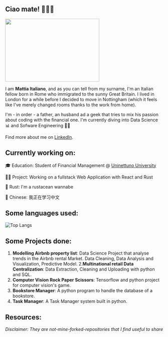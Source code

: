 ## Ciao mate! 💂‍♂️🤌

<img src="https://github.com/mattiaitaliano/mattiaitaliano/assets/102301489/3a650202-69fd-4ef2-85fe-45cf96a3bd83"  width="300" height="200"/>



I am **Mattia Italiano**, and as you can tell from my surname, I'm an Italian  fellow born in Rome who immigrated to the sunny Great Britain. I lived in London for a while before I decided to move in Nottingham (which it feels like I've merely changed rooms thanks to the work from home).

I'm - in order - a father, an husband ad a geek that tries to mix his passion about coding with the financial one. I'm currently diving into Data Science 📊 and Sofware Engineering 🧑‍💻

Find more about me on [LinkedIn](https://www.linkedin.com/in/mattiaitaliano/).

## Currently working on:

🎓 Education: Student of Financial Management @ [Uninettuno University](https://www.uninettunouniversity.net/en/default.aspx)

🧑‍💻 Project: Working on a fullstack Web Application with React and Rust

🦀 Rust: I'm a rustacean wannabe

🐉 Chinese: 我正在学习中文


## Some languages used:

![Top Langs](https://github-readme-stats.vercel.app/api/top-langs/?username=mattiaitaliano&layout=donut-vertical)

## Some Projects done:

1. **Modelling Airbnb property list**: Data Science Project that analyse trends in the Airbnb rental Market. Data Cleaning, Data Analysis and Visualization, Predictive Model.
2.**Multinational retail Data Centralization**: Data Extraction, Cleaning and Uploading with python and SQL.
3. **Computer Vision Rock Paper Scissors**: Tensorflow and python project for computer vision's game.
4. **Bookstore Manager**: A python program to handle the database of a bookstore.
5. **Task Manager**: A Task Manager system built in python.


## Resources:

_Disclaimer: They are not-mine-forked-repositories that I find useful to share_
